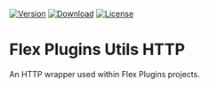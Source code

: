 [![Version](https://img.shields.io/npm/v/flex-plugin-utils-http.svg?style=square)](https://www.npmjs.com/package/flex-plugin-utils-http)
[![Download](https://img.shields.io/npm/dt/flex-plugin-utils-http.svg?style=square)](https://www.npmjs.com/package/flex-plugin-utils-http)
[![License](https://img.shields.io/npm/l/flex-plugin-utils-http.svg?style=square)](../../LICENSE)

# Flex Plugins Utils HTTP

An HTTP wrapper used within Flex Plugins projects.
